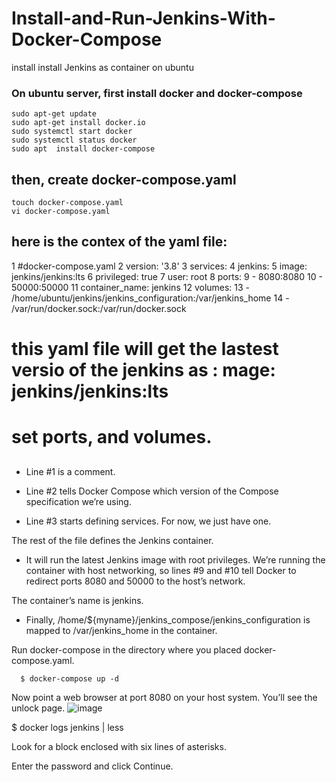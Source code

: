# Install-and-Run-Jenkins-With-Docker-Compose
install install Jenkins as container on ubuntu

### On ubuntu server, first install docker and docker-compose

    sudo apt-get update
    sudo apt-get install docker.io
    sudo systemctl start docker
    sudo systemctl status docker
    sudo apt  install docker-compose

## then, create docker-compose.yaml 
    
    touch docker-compose.yaml 
    vi docker-compose.yaml 
      
## here is the contex of the yaml file: 

  1 #docker-compose.yaml
  2 version: '3.8'
  3 services:
  4   jenkins:
  5   image: jenkins/jenkins:lts
  6    privileged: true
  7    user: root
  8    ports:
  9     - 8080:8080
  10     - 50000:50000
  11    container_name: jenkins
  12    volumes:
  13    - /home/ubuntu/jenkins/jenkins_configuration:/var/jenkins_home
  14    - /var/run/docker.sock:/var/run/docker.sock
      
      
 # this yaml file will get the lastest versio of the jenkins as : mage: jenkins/jenkins:lts
 # set ports, and volumes. 
 ## 
 
- Line #1 is a comment.

- Line #2 tells Docker Compose which version of the Compose specification we’re using.

- Line #3 starts defining services. For now, we just have one. 

The rest of the file defines the Jenkins container. 

- It will run the latest Jenkins image with root privileges. We’re running the container with host networking, so lines #9 and #10 tell Docker to redirect ports 8080 and 50000 to the host’s network. 

The container’s name is jenkins.

- Finally, /home/${myname}/jenkins_compose/jenkins_configuration is mapped to /var/jenkins_home in the container. 

Run docker-compose in the directory where you placed docker-compose.yaml.

      $ docker-compose up -d
      
  Now point a web browser at port 8080 on your host system. You’ll see the unlock page.
![image](https://user-images.githubusercontent.com/56624571/216549542-58e4a442-c196-4d43-9f8c-25e570f8540b.png)

$ docker logs jenkins | less

Look for a block enclosed with six lines of asterisks.

Enter the password and click Continue.

